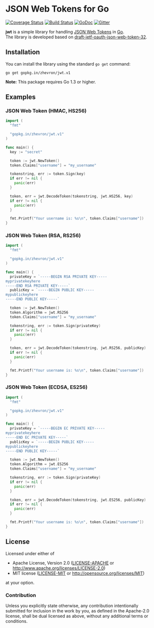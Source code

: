 JSON Web Tokens for Go
======================

[![Coverage Status](https://img.shields.io/coveralls/zhevron/jwt.svg)](https://coveralls.io/r/zhevron/jwt)
[![Build Status](https://travis-ci.org/zhevron/jwt.svg?branch=master)](https://travis-ci.org/zhevron/jwt)
[![GoDoc](https://godoc.org/gopkg.in/zhevron/jwt.v1?status.svg)](https://godoc.org/gopkg.in/zhevron/jwt.v1)
[![Gitter](https://badges.gitter.im/Join%20Chat.svg)](https://gitter.im/zhevron/jwt?utm_source=badge&utm_medium=badge&utm_campaign=pr-badge)

**jwt** is a simple library for handling [JSON Web Tokens](http://jwt.io/) in [Go](https://golang.org/).  
The library is developed based on [draft-ietf-oauth-json-web-token-32](https://tools.ietf.org/html/draft-ietf-oauth-json-web-token-32).

## Installation

You can install the library using the standard `go get` command:

```
go get gopkg.in/zhevron/jwt.v1
```

**Note:** This package requires Go 1.3 or higher.

## Examples

### JSON Web Token (HMAC, HS256)
```go
import (
  "fmt"

  "gopkg.in/zhevron/jwt.v1"
)

func main() {
  key := "secret"

  token := jwt.NewToken()
  token.Claims["username"] = "my_username"

  tokenstring, err := token.Sign(key)
  if err != nil {
    panic(err)
  }

  token, err = jwt.DecodeToken(tokenstring, jwt.HS256, key)
  if err != nil {
    panic(err)
  }

  fmt.Printf("Your username is: %s\n", token.Claims["username"])
}
```

### JSON Web Token (RSA, RS256)
```go
import (
  "fmt"

  "gopkg.in/zhevron/jwt.v1"
)

func main() {
  privateKey = `-----BEGIN RSA PRIVATE KEY-----
myprivatekeyhere
-----END RSA PRIVATE KEY-----`
  publicKey = `-----BEGIN PUBLIC KEY-----
mypublickeyhere  
-----END PUBLIC KEY-----`

  token := jwt.NewToken()
  token.Algorithm = jwt.RS256
  token.Claims["username"] = "my_username"

  tokenstring, err := token.Sign(privateKey)
  if err != nil {
    panic(err)
  }

  token, err = jwt.DecodeToken(tokenstring, jwt.RS256, publicKey)
  if err != nil {
    panic(err)
  }

  fmt.Printf("Your username is: %s\n", token.Claims["username"])
}
```

### JSON Web Token (ECDSA, ES256)
```go
import (
  "fmt"

  "gopkg.in/zhevron/jwt.v1"
)

func main() {
  privateKey = `-----BEGIN EC PRIVATE KEY-----
myprivatekeyhere
-----END EC PRIVATE KEY-----`
  publicKey = `-----BEGIN PUBLIC KEY-----
mypublickeyhere  
-----END PUBLIC KEY-----`

  token := jwt.NewToken()
  token.Algorithm = jwt.ES256
  token.Claims["username"] = "my_username"

  tokenstring, err := token.Sign(privateKey)
  if err != nil {
    panic(err)
  }

  token, err = jwt.DecodeToken(tokenstring, jwt.ES256, publicKey)
  if err != nil {
    panic(err)
  }

  fmt.Printf("Your username is: %s\n", token.Claims["username"])
}
```

## License

Licensed under either of

 * Apache License, Version 2.0 ([LICENSE-APACHE](LICENSE-APACHE) or http://www.apache.org/licenses/LICENSE-2.0)
 * MIT license ([LICENSE-MIT](LICENSE-MIT) or http://opensource.org/licenses/MIT)

at your option.

### Contribution

Unless you explicitly state otherwise, any contribution intentionally submitted
for inclusion in the work by you, as defined in the Apache-2.0 license, shall be dual licensed as above, without any
additional terms or conditions.
